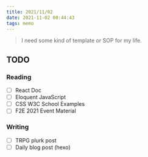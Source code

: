 ```yaml
---
title: 2021/11/02
date: 2021-11-02 00:44:43
tags: memo
---
```


> I need some kind of template or SOP for my life.

## TODO

### Reading

- [ ] React Doc
- [ ] Eloquent JavaScript
- [ ] CSS W3C School Examples
- [ ] F2E 2021 Event Material

### Writing

- [ ] TRPG plurk post
- [ ] Daily blog post (hexo)
